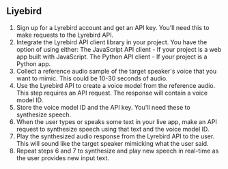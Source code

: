 ## Liyebird

1. Sign up for a Lyrebird account and get an API key. You'll need this to make requests to the Lyrebird API.
2. Integrate the Lyrebird API client library in your project. You have the option of using either:
	The JavaScript API client - If your project is a web app built with JavaScript.
	The Python API client - If your project is a Python app.
3. Collect a reference audio sample of the target speaker's voice that you want to mimic. This could be 10-30 seconds of audio.
4. Use the Lyrebird API to create a voice model from the reference audio. This step requires an API request. The response will contain a voice model ID.
5. Store the voice model ID and the API key. You'll need these to synthesize speech.
6. When the user types or speaks some text in your live app, make an API request to synthesize speech using that text and the voice model ID.
7. Play the synthesized audio response from the Lyrebird API to the user. This will sound like the target speaker mimicking what the user said.
8. Repeat steps 6 and 7 to synthesize and play new speech in real-time as the user provides new input text.
